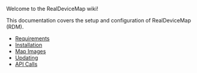 Welcome to the RealDeviceMap wiki!

This documentation covers the setup and configuration of RealDeviceMap (RDM).

- [Requirements](1.-Requirements)
- [Installation](2.-Installation)
- [Map Images](3.-Map-Images)
- [Updating](4.-Updating)
- [API Calls](5.-API-Calls)